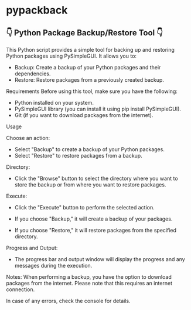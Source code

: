 # pypackback
## 👇 **Python Package Backup/Restore Tool** 👇

This Python script provides a simple tool for backing up and restoring Python packages using PySimpleGUI. It allows you to:

- Backup: Create a backup of your Python packages and their dependencies.
- Restore: Restore packages from a previously created backup.

Requirements
Before using this tool, make sure you have the following:

- Python installed on your system.
- PySimpleGUI library (you can install it using pip install PySimpleGUI).
- Git (if you want to download packages from the internet).

Usage

Choose an action:

- Select "Backup" to create a backup of your Python packages.
- Select "Restore" to restore packages from a backup.

Directory:

- Click the "Browse" button to select the directory where you want to store the backup or from where you want to restore packages.

Execute:

- Click the "Execute" button to perform the selected action.

- If you choose "Backup," it will create a backup of your packages.

- If you choose "Restore," it will restore packages from the specified directory.

Progress and Output:

- The progress bar and output window will display the progress and any messages during the execution.

Notes: When performing a backup, you have the option to download packages from the internet. Please note that this requires an internet connection.

In case of any errors, check the console for details.


